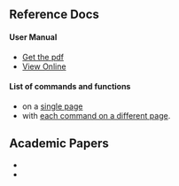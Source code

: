 
## Reference Docs
#### User Manual
- [Get the pdf](https://gforge.inria.fr/frs/download.php/file/37750/sollya.pdf)
- [View Online](http://sollya.gforge.inria.fr/sollya-7.0/sollya.php)
#### List of commands and functions
- on a [single page](http://sollya.gforge.inria.fr/sollya-7.0/help.php)
- with [each command on a different page](http://sollya.gforge.inria.fr/sollya-7.0/help.php?name=listOfCommands).

## Academic Papers
-
-
